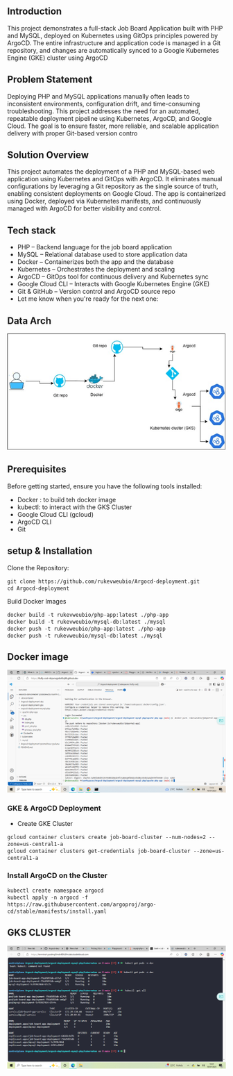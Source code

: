 ## Introduction

This project demonstrates a full-stack Job Board Application built with PHP and MySQL, deployed on Kubernetes using GitOps principles powered by ArgoCD. The entire infrastructure and application code is managed in a Git repository, and changes are automatically synced to a Google Kubernetes Engine (GKE) cluster using ArgoCD

## Problem Statement
Deploying PHP and MySQL applications manually often leads to inconsistent environments, configuration drift, and time-consuming troubleshooting. This project addresses the need for an automated, repeatable deployment pipeline using Kubernetes, ArgoCD, and Google Cloud. The goal is to ensure faster, more reliable, and scalable application delivery with proper Git-based version contro
 ## Solution Overview
This project automates the deployment of a PHP and MySQL-based web application using Kubernetes and GitOps with ArgoCD. It eliminates manual configurations by leveraging a Git repository as the single source of truth, enabling consistent deployments on Google Cloud. The app is containerized using Docker, deployed via Kubernetes manifests, and continuously managed with ArgoCD for better visibility and control.
## Tech stack
- PHP – Backend language for the job board application
- MySQL – Relational database used to store application data
- Docker – Containerizes both the app and the database
- Kubernetes – Orchestrates the deployment and scaling
- ArgoCD – GitOps tool for continuous delivery and Kubernetes sync
- Google Cloud CLI – Interacts with Google Kubernetes Engine (GKE)
- Git & GitHub – Version control and ArgoCD source repo
- Let me know when you're ready for the next one:
## Data Arch
![data flow daigram](https://github.com/rukevweubio/Argocd-deployment/blob/main/argocd-deployment-mysql-php/screenshoots/argoce3.jpg)

##  Prerequisites
Before getting started, ensure you have the following tools installed:
- Docker : to build teh docker image
- kubectl: to interact with the GKS Cluster
- Google Cloud CLI (gcloud)
- ArgoCD CLI
- Git

## setup & Installation
Clone the Repository:
```
git clone https://github.com/rukevweubio/Argocd-deployment.git
cd Argocd-deployment
```
Build Docker Images
```
docker build -t rukevweubio/php-app:latest ./php-app
docker build -t rukevweubio/mysql-db:latest ./mysql
docker push -t rukevweubio/php-app:latest ./php-app
docker push -t rukevweubio/mysql-db:latest ./mysql

```
## Docker image
![data flow daigram](https://github.com/rukevweubio/Argocd-deployment/blob/main/argocd-deployment-mysql-php/screenshoots/Screenshot%20(1555).png)

### GKE & ArgoCD Deployment
- Create GKE Cluster
```
gcloud container clusters create job-board-cluster --num-nodes=2 --zone=us-central1-a
gcloud container clusters get-credentials job-board-cluster --zone=us-central1-a
```
### Install ArgoCD on the Cluster
```
kubectl create namespace argocd
kubectl apply -n argocd -f https://raw.githubusercontent.com/argoproj/argo-cd/stable/manifests/install.yaml
```
## GKS CLUSTER
![GKS CLUSTER](https://github.com/rukevweubio/Argocd-deployment/blob/main/argocd-deployment-mysql-php/screenshoots/Screenshot%20(1558).png)




